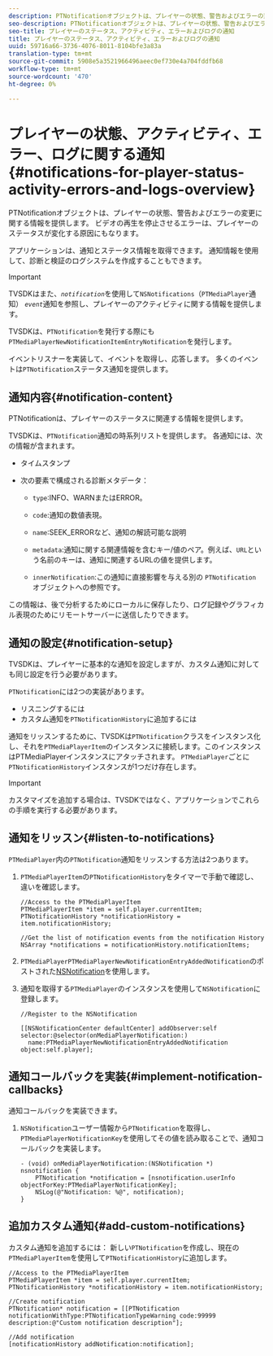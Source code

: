 ```yaml
---
description: PTNotificationオブジェクトは、プレイヤーの状態、警告およびエラーの変更に関する情報を提供します。 ビデオの再生を停止させるエラーは、プレイヤーのステータスが変化する原因にもなります。
seo-description: PTNotificationオブジェクトは、プレイヤーの状態、警告およびエラーの変更に関する情報を提供します。 ビデオの再生を停止させるエラーは、プレイヤーのステータスが変化する原因にもなります。
seo-title: プレイヤーのステータス、アクティビティ、エラーおよびログの通知
title: プレイヤーのステータス、アクティビティ、エラーおよびログの通知
uuid: 59716a66-3736-4076-8011-8104bfe3a83a
translation-type: tm+mt
source-git-commit: 5908e5a3521966496aeec0ef730e4a704fddfb68
workflow-type: tm+mt
source-wordcount: '470'
ht-degree: 0%

---
```



# プレイヤーの状態、アクティビティ、エラー、ログに関する通知{#notifications-for-player-status-activity-errors-and-logs-overview}

PTNotificationオブジェクトは、プレイヤーの状態、警告およびエラーの変更に関する情報を提供します。 ビデオの再生を停止させるエラーは、プレイヤーのステータスが変化する原因にもなります。

アプリケーションは、通知とステータス情報を取得できます。 通知情報を使用して、診断と検証のログシステムを作成することもできます。

>[!IMPORTANT]
>
>TVSDKはまた、*`notification`*&#x200B;を使用して`NSNotifications`（`PTMediaPlayer`通知） *`event`*&#x200B;通知を参照し、プレイヤーのアクティビティに関する情報を提供します。

TVSDKは、`PTNotification`を発行する際にも`PTMediaPlayerNewNotificationItemEntryNotification`を発行します。

イベントリスナーを実装して、イベントを取得し、応答します。 多くのイベントは`PTNotification`ステータス通知を提供します。

## 通知内容{#notification-content}

PTNotificationは、プレイヤーのステータスに関連する情報を提供します。

TVSDKは、`PTNotification`通知の時系列リストを提供します。 各通知には、次の情報が含まれます。

* タイムスタンプ
* 次の要素で構成される診断メタデータ：

   * `type`:INFO、WARNまたはERROR。
   * `code`:通知の数値表現。
   * `name`:SEEK_ERRORなど、通知の解読可能な説明
   * `metadata`:通知に関する関連情報を含むキー/値のペア。例えば、`URL`という名前のキーは、通知に関連するURLの値を提供します。

   * `innerNotification`:この通知に直接影響を与える別の `PTNotification` オブジェクトへの参照です。

この情報は、後で分析するためにローカルに保存したり、ログ記録やグラフィカル表現のためにリモートサーバーに送信したりできます。

## 通知の設定{#notification-setup}

TVSDKは、プレイヤーに基本的な通知を設定しますが、カスタム通知に対しても同じ設定を行う必要があります。

`PTNotification`には2つの実装があります。

* リスニングするには
* カスタム通知を`PTNotificationHistory`に追加するには

通知をリッスンするために、TVSDKは`PTNotification`クラスをインスタンス化し、それを`PTMediaPlayerItem`のインスタンスに接続します。このインスタンスはPTMediaPlayerインスタンスにアタッチされます。 `PTMediaPlayer`ごとに`PTNotificationHistory`インスタンスが1つだけ存在します。

>[!IMPORTANT]
>
>カスタマイズを追加する場合は、TVSDKではなく、アプリケーションでこれらの手順を実行する必要があります。

## 通知をリッスン{#listen-to-notifications}

`PTMediaPlayer`内の`PTNotification`通知をリッスンする方法は2つあります。

1. `PTMediaPlayerItem`の`PTNotificationHistory`をタイマーで手動で確認し、違いを確認します。

   ```
   //Access to the PTMediaPlayerItem  
   PTMediaPlayerItem *item = self.player.currentItem; 
   PTNotificationHistory *notificationHistory = item.notificationHistory; 
   
   //Get the list of notification events from the notification History  
   NSArray *notifications = notificationHistory.notificationItems;
   ```

1. `PTMediaPlayerPTMediaPlayerNewNotificationEntryAddedNotification`のポストされた[NSNotification](https://developer.apple.com/library/mac/%23documentation/Cocoa/Reference/Foundation/Classes/NSNotification_Class/Reference/Reference.html)を使用します。
1. 通知を取得する`PTMediaPlayer`のインスタンスを使用して`NSNotification`に登録します。

   ```
   //Register to the NSNotification 
   
   [[NSNotificationCenter defaultCenter] addObserver:self selector:@selector(onMediaPlayerNotification:)  
     name:PTMediaPlayerNewNotificationEntryAddedNotification object:self.player];
   ```

## 通知コールバックを実装{#implement-notification-callbacks}

通知コールバックを実装できます。

1. `NSNotification`ユーザー情報から`PTNotification`を取得し、`PTMediaPlayerNotificationKey`を使用してその値を読み取ることで、通知コールバックを実装します。

   ```
   - (void) onMediaPlayerNotification:(NSNotification *) nsnotification { 
       PTNotification *notification = [nsnotification.userInfo objectForKey:PTMediaPlayerNotificationKey]; 
       NSLog(@"Notification: %@", notification); 
   }
   ```

## 追加カスタム通知{#add-custom-notifications}

カスタム通知を追加するには：
新しい`PTNotification`を作成し、現在の`PTMediaPlayerItem`を使用して`PTNotificationHistory`に追加します。

```
//Access to the PTMediaPlayerItem  
PTMediaPlayerItem *item = self.player.currentItem; 
PTNotificationHistory *notificationHistory = item.notificationHistory; 
 
//Create notification 
PTNotification* notification = [[PTNotification notificationWithType:PTNotificationTypeWarning code:99999 description:@"Custom notification description"]; 
 
//Add notification 
[notificationHistory addNotification:notification];
```
